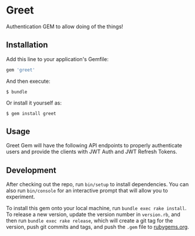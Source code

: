# Greet

Authentication GEM to allow doing of the things!

## Installation

Add this line to your application's Gemfile:

```ruby
gem 'greet'
```

And then execute:

    $ bundle

Or install it yourself as:

    $ gem install greet

## Usage

Greet Gem will have the following API endpoints to properly authenticate users and provide the clients with JWT Auth and JWT Refresh Tokens.

## Development

After checking out the repo, run `bin/setup` to install dependencies. You can also run `bin/console` for an interactive prompt that will allow you to experiment.

To install this gem onto your local machine, run `bundle exec rake install`. To release a new version, update the version number in `version.rb`, and then run `bundle exec rake release`, which will create a git tag for the version, push git commits and tags, and push the `.gem` file to [rubygems.org](https://rubygems.org).
